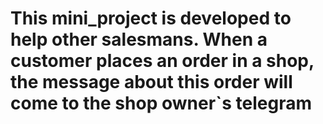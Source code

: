 # This mini_project is developed to help other salesmans. When a customer places an order in a shop, the message about this order will come to the shop owner`s telegram 

